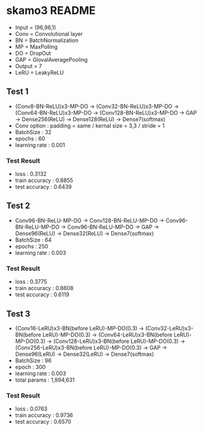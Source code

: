 # skamo3 README
 - Input = (96,96,1)
 - Conv = Convolutional layer
 - BN = BatchNormalization
 - MP = MaxPolling
 - DO = DropOut
 - GAP = GlovalAveragePooling
 - Output = 7
 - LeRU = LeakyReLU
## Test 1
 - (Conv8-BN-ReLU)x3-MP-DO -> (Conv32-BN-ReLU)x3-MP-DO -> (Conv64-BN-ReLU)x3-MP-DO -> (Conv128-BN-ReLU)x3-MP-DO -> GAP -> Dense256(ReLU) -> Dense128(ReLU) -> Dense7(softmax)
 - Conv option : padding = same / kernal size = 3,3 / stride = 1 
 - BatchSize : 32
 - epochs : 60
 - learning rate : 0.001
 
 ### Test Result
 - loss : 0.3132
 - train accuracy : 0.8855
 - test accuracy : 0.6439  
 

## Test 2
 - Conv96-BN-ReLU-MP-DO -> Conv128-BN-ReLU-MP-DO -> Conv96-BN-ReLU-MP-DO -> Conv96-BN-ReLU-MP-DO -> GAP -> Dense96(ReLU) -> Dense32(ReLU) -> Dense7(softmax)
 - BatchSize : 64 
 - epochs : 250
 - learning rate : 0.003
 
 ### Test Result
 - loss : 0.3775
 - train accuracy : 0.8608
 - test accuracy : 0.6119
 
 ## Test 3
 - (Conv16-LeRU)x3-BN(before LeRU)-MP-DO(0.3) -> (Conv32-LeRU)x3-BN(before LeRU)-MP-DO(0.3) -> (Conv64-LeRU)x3-BN(before LeRU)-MP-DO(0.3) -> (Conv128-LeRU)x3-BN(before LeRU)-MP-DO(0.3) -> (Conv256-LeRU)x3-BN(before LeRU)-MP-DO(0.3) -> GAP -> Dense96(LeRU) -> Dense32(LeRU) -> Dense7(softmax)
 - BatchSize : 96
 - epoch : 300
 - learning rate : 0.003
 - total params : 1,994,631
 
 ### Test Result
 - loss : 0.0763
 - train accuracy : 0.9736
 - test accuracy : 0.6570
 